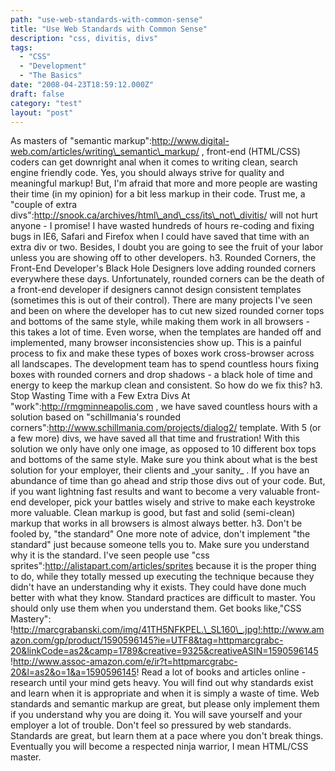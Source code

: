 ```yaml
---
path: "use-web-standards-with-common-sense"
title: "Use Web Standards with Common Sense"
description: "css, divitis, divs"
tags: 
  - "CSS"
  - "Development"
  - "The Basics"
date: "2008-04-23T18:59:12.000Z"
draft: false
category: "test"
layout: "post"
---
```


As masters of "semantic markup":http://www.digital-web.com/articles/writing\_semantic\_markup/ , front-end (HTML/CSS) coders can get downright anal when it comes to writing clean, search engine friendly code. Yes, you should always strive for quality and meaningful markup! But, I'm afraid that more and more people are wasting their time (in my opinion) for a bit less markup in their code. Trust me, a "couple of extra divs":http://snook.ca/archives/html\_and\_css/its\_not\_divitis/ will not hurt anyone - I promise! I have wasted hundreds of hours re-coding and fixing bugs in IE6, Safari and Firefox when I could have saved that time with an extra div or two. Besides, I doubt you are going to see the fruit of your labor unless you are showing off to other developers. h3. Rounded Corners, the Front-End Developer's Black Hole Designers love adding rounded corners everywhere these days. Unfortunately, rounded corners can be the death of a front-end developer if designers cannot design consistent templates (sometimes this is out of their control). There are many projects I've seen and been on where the developer has to cut new sized rounded corner tops and bottoms of the same style, while making them work in all browsers - this takes a lot of time. Even worse, when the templates are handed off and implemented, many browser inconsistencies show up. This is a painful process to fix and make these types of boxes work cross-browser across all landscapes. The development team has to spend countless hours fixing boxes with rounded corners and drop shadows - a black hole of time and energy to keep the markup clean and consistent. So how do we fix this? h3. Stop Wasting Time with a Few Extra Divs At "work":http://rmgminneapolis.com , we have saved countless hours with a solution based on "schillmania's rounded corners":http://www.schillmania.com/projects/dialog2/ template. With 5 (or a few more) divs, we have saved all that time and frustration! With this solution we only have only one image, as opposed to 10 different box tops and bottoms of the same style. Make sure you think about what is the best solution for your employer, their clients and \_your sanity\_ . If you have an abundance of time than go ahead and strip those divs out of your code. But, if you want lightning fast results and want to become a very valuable front-end developer, pick your battles wisely and strive to make each keystroke more valuable. Clean markup is good, but fast and solid (semi-clean) markup that works in all browsers is almost always better. h3. Don't be fooled by, "the standard" One more note of advice, don't implement "the standard" just because someone tells you to. Make sure you understand why it is the standard. I've seen people use "css sprites":http://alistapart.com/articles/sprites because it is the proper thing to do, while they totally messed up executing the technique because they didn't have an understanding why it exists. They could have done much better with what they know. Standard practices are difficult to master. You should only use them when you understand them. Get books like,"CSS Mastery": !http://marcgrabanski.com/img/41TH5NFKPEL.\_SL160\_.jpg!:http://www.amazon.com/gp/product/1590596145?ie=UTF8&tag=httpmarcgrabc-20&linkCode=as2&camp=1789&creative=9325&creativeASIN=1590596145 !http://www.assoc-amazon.com/e/ir?t=httpmarcgrabc-20&l=as2&o=1&a=1590596145! Read a lot of books and articles online - research until your mind gets heavy. You will find out why standards exist and learn when it is appropriate and when it is simply a waste of time. Web standards and semantic markup are great, but please only implement them if you understand why you are doing it. You will save yourself and your employer a lot of trouble. Don't feel so pressured by web standards. Standards are great, but learn them at a pace where you don't break things. Eventually you will become a respected ninja warrior, I mean HTML/CSS master.